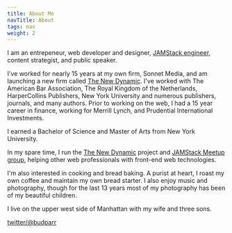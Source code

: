 ```yaml
---
title: About Me
navTitle: About
tags: nav
weight: 2
---
```



I am an entrepeneur, web developer and designer, [JAMStack engineer](https://jamstack.org/), content strategist, and public speaker.

I've worked for nearly 15 years at my own firm, Sonnet Media, and am launching a new firm called [The New Dynamic](https://www.thenewdynamic.com/).  I've worked with The American Bar Association, The Royal Kingdom of the Netherlands, HarperCollins Publishers, New York University and numerous publishers, journals, and many authors. Prior to working on the web, I had a 15 year career in finance, working for Merrill Lynch, and Prudential International Investments.

I earned a Bachelor of Science and Master of Arts from New York University.

In my spare time, I run the [The New Dynamic](https://www.thenewdynamic.org/) project and [JAMStack Meetup group](http://www.meetup.com/the-new-dynamic/), helping other web professionals  with front-end web technologies.

I'm also interested in cooking and bread baking. A purist at heart, I roast my own coffee and maintain my own bread starter. I also enjoy music and photography, though for the last 13 years most of my photography has been of my beautiful children.

I live on the upper west side of Manhattan with my wife and three sons.

[twitter/@budparr](http://twitter.com/budparr)
